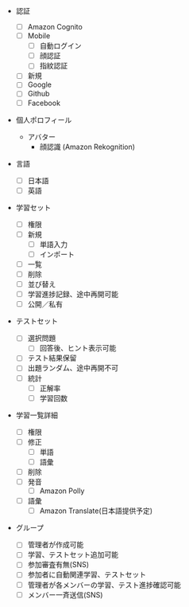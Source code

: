 * 認証
  * [ ] Amazon Cognito
  * [ ] Mobile
    * [ ] 自動ログイン
    * [ ] 顔認証
    * [ ] 指紋認証
  * [ ] 新規
  * [ ] Google
  * [ ] Github
  * [ ] Facebook

* 個人ポロフィール
  * アバター
    * 顔認識 (Amazon Rekognition)

* 言語
  * [ ] 日本語
  * [ ] 英語

* 学習セット
  * [ ] 権限
  * [ ] 新規
    * [ ] 単語入力
    * [ ] インポート
  * [ ] 一覧
  * [ ] 削除
  * [ ] 並び替え
  * [ ] 学習進捗記録、途中再開可能
  * [ ] 公開／私有

* テストセット
  * [ ] 選択問題
    * [ ] 回答後、ヒント表示可能
  * [ ] テスト結果保留
  * [ ] 出題ランダム、途中再開不可
  * [ ] 統計
    * [ ] 正解率
    * [ ] 学習回数

* 学習一覧詳細
  * [ ] 権限
  * [ ] 修正
    * [ ] 単語
    * [ ] 語彙
  * [ ] 削除
  * [ ] 発音
    * [ ] Amazon Polly
  * [ ] 語彙
    * [ ] Amazon Translate(日本語提供予定)

* グループ
  * [ ] 管理者が作成可能
  * [ ] 学習、テストセット追加可能
  * [ ] 参加審査有無(SNS)
  * [ ] 参加者に自動関連学習、テストセット
  * [ ] 管理者が各メンバーの学習、テスト進捗確認可能
  * [ ] メンバー一斉送信(SNS)

